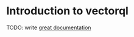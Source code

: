 # Introduction to vectorql

TODO: write [great documentation](http://jacobian.org/writing/what-to-write/)
